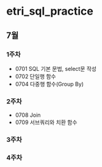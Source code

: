 # etri_sql_practice
## 7월
### 1주차
* 0701 SQL 기본 문법, select문 작성
* 0702 단일행 함수
* 0704 다중행 함수(Group By)
### 2주차
* 0708 Join
* 0709 서브쿼리와 치환 함수
### 3주차
### 4주차